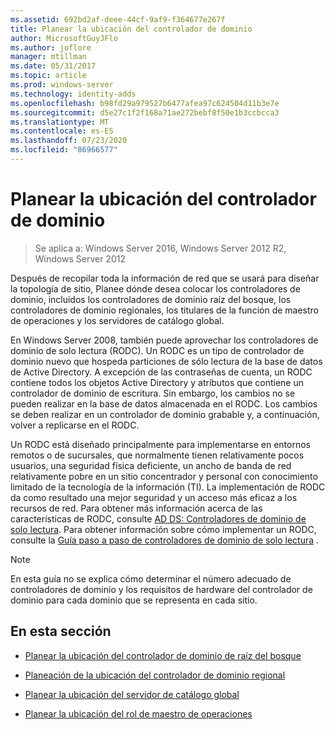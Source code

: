 ```yaml
---
ms.assetid: 692bd2af-deee-44cf-9af9-f364677e267f
title: Planear la ubicación del controlador de dominio
author: MicrosoftGuyJFlo
ms.author: joflore
manager: mtillman
ms.date: 05/31/2017
ms.topic: article
ms.prod: windows-server
ms.technology: identity-adds
ms.openlocfilehash: b98fd29a979527b6477afea97c624504d11b3e7e
ms.sourcegitcommit: d5e27c1f2f168a71ae272bebf8f50e1b3ccbcca3
ms.translationtype: MT
ms.contentlocale: es-ES
ms.lasthandoff: 07/23/2020
ms.locfileid: "86966577"
---
```

# <a name="planning-domain-controller-placement"></a>Planear la ubicación del controlador de dominio

> Se aplica a: Windows Server 2016, Windows Server 2012 R2, Windows Server 2012

Después de recopilar toda la información de red que se usará para diseñar la topología de sitio, Planee dónde desea colocar los controladores de dominio, incluidos los controladores de dominio raíz del bosque, los controladores de dominio regionales, los titulares de la función de maestro de operaciones y los servidores de catálogo global.

En Windows Server 2008, también puede aprovechar los controladores de dominio de solo lectura (RODC). Un RODC es un tipo de controlador de dominio nuevo que hospeda particiones de sólo lectura de la base de datos de Active Directory. A excepción de las contraseñas de cuenta, un RODC contiene todos los objetos Active Directory y atributos que contiene un controlador de dominio de escritura. Sin embargo, los cambios no se pueden realizar en la base de datos almacenada en el RODC. Los cambios se deben realizar en un controlador de dominio grabable y, a continuación, volver a replicarse en el RODC.

Un RODC está diseñado principalmente para implementarse en entornos remotos o de sucursales, que normalmente tienen relativamente pocos usuarios, una seguridad física deficiente, un ancho de banda de red relativamente pobre en un sitio concentrador y personal con conocimiento limitado de la tecnología de la información (TI). La implementación de RODC da como resultado una mejor seguridad y un acceso más eficaz a los recursos de red. Para obtener más información acerca de las características de RODC, consulte [AD DS: Controladores de dominio de solo lectura](/previous-versions/windows/it-pro/windows-server-2008-r2-and-2008/cc732801(v=ws.10)). Para obtener información sobre cómo implementar un RODC, consulte la [Guía paso a paso de controladores de dominio de solo lectura](/previous-versions/windows/it-pro/windows-server-2008-r2-and-2008/cc772234(v=ws.10)) .

> [!NOTE]
> En esta guía no se explica cómo determinar el número adecuado de controladores de dominio y los requisitos de hardware del controlador de dominio para cada dominio que se representa en cada sitio.

## <a name="in-this-section"></a>En esta sección

- [Planear la ubicación del controlador de dominio de raíz del bosque](../../ad-ds/plan/Planning-Forest-Root-Domain-Controller-Placement.md)

- [Planeación de la ubicación del controlador de dominio regional](../../ad-ds/plan/Planning-Regional-Domain-Controller-Placement.md)

- [Planear la ubicación del servidor de catálogo global](../../ad-ds/plan/Planning-Global-Catalog-Server-Placement.md)

- [Planear la ubicación del rol de maestro de operaciones](../../ad-ds/plan/Planning-Operations-Master-Role-Placement.md)
